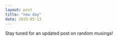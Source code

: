 ```yaml
---
layout: post
title: "new day"
date: 2015-05-13
---
```


Stay tuned for an updated post on random musings!

